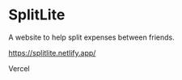 # SplitLite

A website to help split expenses between friends.

https://splitlite.netlify.app/

Vercel

